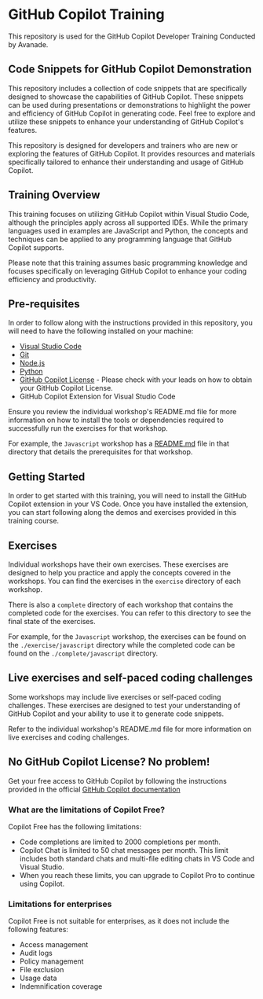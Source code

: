 # GitHub Copilot Training

This repository is used for the GitHub Copilot Developer Training Conducted by Avanade.

## Code Snippets for GitHub Copilot Demonstration

This repository includes a collection of code snippets that are specifically designed to showcase the capabilities of GitHub Copilot. These snippets can be used during presentations or demonstrations to highlight the power and efficiency of GitHub Copilot in generating code. Feel free to explore and utilize these snippets to enhance your understanding of GitHub Copilot's features.

This repository is designed for developers and trainers who are new or exploring the features of GitHub Copilot. It provides resources and materials specifically tailored to enhance their understanding and usage of GitHub Copilot.

## Training Overview

This training focuses on utilizing GitHub Copilot within Visual Studio Code, although the principles apply across all supported IDEs. While the primary languages used in examples are JavaScript and Python, the concepts and techniques can be applied to any programming language that GitHub Copilot supports.

Please note that this training assumes basic programming knowledge and focuses specifically on leveraging GitHub Copilot to enhance your coding efficiency and productivity.

## Pre-requisites

In order to follow along with the instructions provided in this repository, you will need to have the following installed on your machine:

- [Visual Studio Code](https://code.visualstudio.com/download)
- [Git](https://git-scm.com/downloads)
- [Node.js](https://nodejs.org/en/download/)
- [Python](https://www.python.org/downloads/)
- [GitHub Copilot License](https://copilot.github.com/) - Please check with your leads on how to obtain your GitHub Copilot License.
- GitHub Copilot Extension for Visual Studio Code

Ensure you review the individual workshop's README.md file for more information on how to install the tools or dependencies required to successfully run the exercises for that workshop.

For example, the `Javascript` workshop has a [README.md](./exercise/javascript/README.md) file in that directory that details the prerequisites for that workshop.

## Getting Started

In order to get started with this training, you will need to install the GitHub Copilot extension in your VS Code. Once you have installed the extension, you can start following along the demos and exercises provided in this training course.
 
## Exercises

Individual workshops have their own exercises. These exercises are designed to help you practice and apply the concepts covered in the workshops. You can find the exercises in the `exercise` directory of each workshop.

There is also a `complete` directory of each workshop that contains the completed code for the exercises. You can refer to this directory to see the final state of the exercises.

For example, for the `Javascript` workshop, the exercises can be found on the `./exercise/javascript` directory while the completed code can be found on the `./complete/javascript` directory.

## Live exercises and self-paced coding challenges

Some workshops may include live exercises or self-paced coding challenges. These exercises are designed to test your understanding of GitHub Copilot and your ability to use it to generate code snippets.

Refer to the individual workshop's README.md file for more information on live exercises and coding challenges.

## No GitHub Copilot License? No problem!

Get your free access to GitHub Copilot by following the instructions provided in the official [GitHub Copilot documentation](https://docs.github.com/en/copilot/managing-copilot/managing-copilot-as-an-individual-subscriber/about-github-copilot-free#how-do-i-get-access-to-copilot-free)

### What are the limitations of Copilot Free?

Copilot Free has the following limitations:

- Code completions are limited to 2000 completions per month.
- Copilot Chat is limited to 50 chat messages per month. This limit includes both standard chats and multi-file editing chats in VS Code and Visual Studio.
- When you reach these limits, you can upgrade to Copilot Pro to continue using Copilot.

### Limitations for enterprises

Copilot Free is not suitable for enterprises, as it does not include the following features:

- Access management
- Audit logs
- Policy management
- File exclusion
- Usage data
- Indemnification coverage
